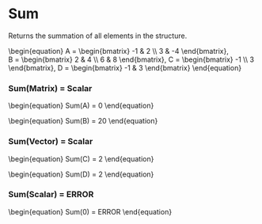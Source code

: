 # Sum

Returns the summation of all elements in the structure.

\begin{equation}
A = \begin{bmatrix}
    -1 & 2          \\\\
     3 & -4
\end{bmatrix}, \
B = \begin{bmatrix}
    2 & 4          \\\\
    6 & 8
\end{bmatrix}, 
C = \begin{bmatrix}
    -1 \\\\
     3
\end{bmatrix}, 
D = \begin{bmatrix}
    -1 & 3
\end{bmatrix}
\end{equation}

### Sum(Matrix) = Scalar

\begin{equation}
Sum(A) = 0
\end{equation}

\begin{equation}
Sum(B) = 20
\end{equation}

### Sum(Vector) = Scalar

\begin{equation}
Sum(C) = 2
\end{equation}

\begin{equation}
Sum(D) = 2
\end{equation}

### Sum(Scalar) = ERROR

\begin{equation}
Sum(0) = ERROR
\end{equation}